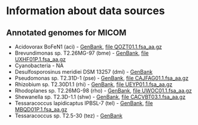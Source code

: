 # Information about data sources

## Annotated genomes for MICOM

* Acidovorax BoFeN1 (aci) - [GenBank](https://www.ncbi.nlm.nih.gov/nuccore/QOZT00000000.1/), [file QOZT01.1.fsa_aa.gz](https://www.ncbi.nlm.nih.gov/Traces/wgs/QOZT01)
* Brevundimonas sp. T2.26MG-97 (bme) - [GenBank](https://www.ncbi.nlm.nih.gov/nuccore/UXHF00000000), [file UXHF01P.1.fsa_aa.gz](https://www.ncbi.nlm.nih.gov/Traces/wgs/UXHF01)
* Cyanobacteria - NA
* Desulfosporosinus meridiei DSM 13257 (dmi) - [GenBank](https://www.ncbi.nlm.nih.gov/nuccore/CP003629.1)
* Pseudomonas sp. T2.31D-1 (pse) - [GenBank](https://www.ncbi.nlm.nih.gov/nuccore/CAJFAG000000000.1/), [file CAJFAG01.1.fsa_aa.gz](https://www.ncbi.nlm.nih.gov/Traces/wgs/CAJFAG01)
* Rhizobium sp. T2.30D1.1 (rhi) - [GenBank](https://www.ncbi.nlm.nih.gov/nuccore/UEYP00000000), [file UEYP01.1.fsa_aa.gz](https://www.ncbi.nlm.nih.gov/Traces/wgs/UEYP01)
* Rhodoplanes sp. T2.26MG-98 (rho) - [GenBank](https://www.ncbi.nlm.nih.gov/nuccore/UWOC00000000), [file UWOC01.1.fsa_aa.gz](https://www.ncbi.nlm.nih.gov/Traces/wgs/UWOC01)
* Shewanella sp. T2.3D-1.1 (shw) - [GenBank](https://www.ncbi.nlm.nih.gov/nuccore/CACVBT000000000.3/), [file CACVBT03.1.fsa_aa.gz](https://www.ncbi.nlm.nih.gov/Traces/wgs/CACVBT03)
* Tessaracoccus lapidicaptus IPBSL-7 (tel) - [GenBank](https://www.ncbi.nlm.nih.gov/nuccore/MBQD00000000.1/), [file MBQD01P.1.fsa_aa.gz](https://www.ncbi.nlm.nih.gov/Traces/wgs/MBQD01)
* Tessaracoccus sp. T2.5-30 (tez) - [GenBank](https://www.ncbi.nlm.nih.gov/nuccore/CP019229.1)
